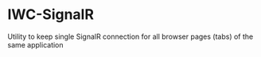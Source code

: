 # IWC-SignalR
Utility to keep single SignalR connection for all browser pages (tabs) of the same application
